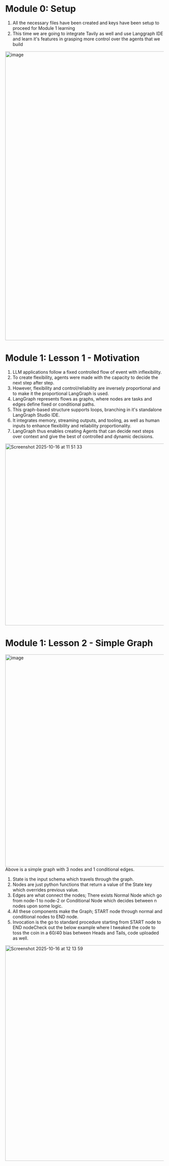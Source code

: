 # Module 0: Setup
1. All the necessary files have been created and keys have been setup to proceed for Module 1 learning
2. This time we are going to integrate Tavily as well and use Langgraph IDE and learn it's features in grasping more control over the agents that we build
<img width="1215" height="915" alt="image" src="https://github.com/user-attachments/assets/0b22cc0e-ff2e-432c-ab6f-c2ed4a95d346" />

# Module 1: Lesson 1 - Motivation
1. LLM applications follow a fixed controlled flow of event with inflexibility.
2. To create flexibility, agents were made with the capacity to decide the next step after step.
3. However, flexibility and control/reliability are inversely proportional and to make it the proportional LangGraph is used.
4. LangGraph represents flows as graphs, where nodes are tasks and edges define fixed or conditional paths.
5. This graph-based structure supports loops, branching in it's standalone LangGraph Studio IDE.
6. It integrates memory, streaming outputs, and tooling, as well as human inputs to enhance flexibility and reliability proportionality.
7. LangGraph thus enables creating Agents that can decide next steps over context and give the best of controlled and dynamic decisions.
<img width="1045" height="576" alt="Screenshot 2025-10-16 at 11 51 33" src="https://github.com/user-attachments/assets/249980c7-42fb-4179-980a-68dce3ab2f52" />

# Module 1: Lesson 2 - Simple Graph
<img width="1505" height="672" alt="image" src="https://github.com/user-attachments/assets/beaed683-5dfb-4ebf-a013-821b82773b51" />
Above is a simple graph with 3 nodes and 1 conditional edges.

1. State is the input schema which travels through the graph.
2. Nodes are just python functions that return a value of the State key which overrides previous value.
3. Edges are what connect the nodes; There exists Normal Node which go from node-1 to node-2 or Conditional Node which decides between n nodes upon some logic.
4. All these components make the Graph; START node through normal and conditional nodes to END node.
5. Invocation is the go to standard procedure starting from START node to END nodeCheck out the below example where I tweaked the code to toss the coin in a 60/40 bias between Heads and Tails, code uploaded as well.
<img width="1212" height="683" alt="Screenshot 2025-10-16 at 12 13 59" src="https://github.com/user-attachments/assets/d3ea36a0-cce8-402c-9647-0412d15d1794" />
